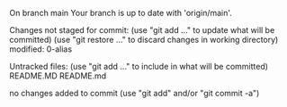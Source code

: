 On branch main
Your branch is up to date with 'origin/main'.

Changes not staged for commit:
  (use "git add <file>..." to update what will be committed)
  (use "git restore <file>..." to discard changes in working directory)
	modified:   0-alias

Untracked files:
  (use "git add <file>..." to include in what will be committed)
	README.MD
	README.md

no changes added to commit (use "git add" and/or "git commit -a")
